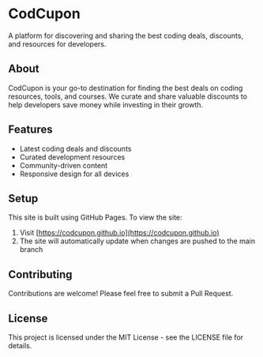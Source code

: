 # CodCupon

A platform for discovering and sharing the best coding deals, discounts, and resources for developers.

## About

CodCupon is your go-to destination for finding the best deals on coding resources, tools, and courses. We curate and share valuable discounts to help developers save money while investing in their growth.

## Features

- Latest coding deals and discounts
- Curated development resources
- Community-driven content
- Responsive design for all devices

## Setup

This site is built using GitHub Pages. To view the site:

1. Visit [https://codcupon.github.io](https://codcupon.github.io)
2. The site will automatically update when changes are pushed to the main branch

## Contributing

Contributions are welcome! Please feel free to submit a Pull Request.

## License

This project is licensed under the MIT License - see the LICENSE file for details.
